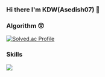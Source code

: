 <link rel="makingcenter" href="example.css">

### Hi there I'm KDW(Asedish07) 👋

<!--
**asedish07/asedish07** is a ✨ _special_ ✨ repository because its `README.md` (this file) appears on your GitHub profile.

Here are some ideas to get you started:

- 🔭 I’m currently working on ...
- 🌱 I’m currently learning ...
- 👯 I’m looking to collaborate on ...
- 🤔 I’m looking for help with ...
- 💬 Ask me about ...
- 📫 How to reach me: ...
- 😄 Pronouns: ...
- ⚡ Fun fact: ...
-->
### Algorithm 😲
[![Solved.ac Profile](http://mazassumnida.wtf/api/v2/generate_badge?boj=asedish07)](https://solved.ac/asedish07/)
<br />

### Skills 
<div class="center">
    <img src="https://img.shields.io/badge/Python-3776AB?style=flat&logo=Python&logoColor=white"/>
</div>